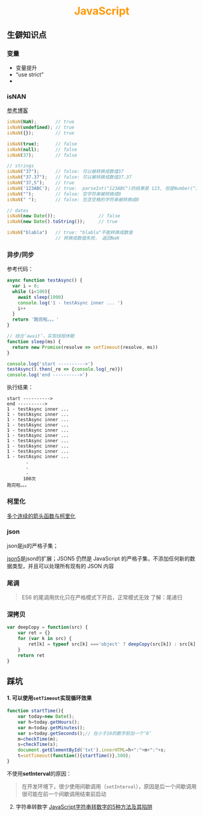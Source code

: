 # <div style="text-align:center;color:#FF9900">JavaScript</div>

## 生僻知识点

### 变量

* 变量提升
* “use strict”
*

### isNAN

[参考博客][isNaN]

```js
isNaN(NaN);       // true
isNaN(undefined); // true
isNaN({});        // true

isNaN(true);      // false
isNaN(null);      // false
isNaN(37);        // false

// strings
isNaN("37");      // false: 可以被转换成数值37
isNaN("37.37");   // false: 可以被转换成数值37.37
isNaN("37,5");    // true
isNaN('123ABC');  // true:  parseInt("123ABC")的结果是 123, 但是Number("123ABC")结果是 NaN
isNaN("");        // false: 空字符串被转换成0
isNaN(" ");       // false: 包含空格的字符串被转换成0

// dates
isNaN(new Date());                // false
isNaN(new Date().toString());     // true

isNaN("blabla")   // true: "blabla"不能转换成数值
                  // 转换成数值失败， 返回NaN
```

### 异步/同步

参考代码：

```js
async function testAsync() {
  var i = 0;
  while (i<100){
    await sleep(1000)
    console.log('1 - testAsync inner ... ')
    i++
  }
  return '跑完啦。。。'
}

// 结合‘await’，实现线程休眠
function sleep(ms) {
  return new Promise(resolve => setTimeout(resolve, ms))
}
```

```js
console.log('start ---------->')
testAsync().then(_re => {console.log(_re)})
console.log('end ---------->')
```

执行结果：

```
start ---------->
end ---------->
1 - testAsync inner ...
1 - testAsync inner ...
1 - testAsync inner ...
1 - testAsync inner ...
1 - testAsync inner ...
1 - testAsync inner ...
1 - testAsync inner ...
1 - testAsync inner ...
1 - testAsync inner ...
1 - testAsync inner ...
       .
       .
       .
      100次
跑完啦。。。
```

### 柯里化

[多个连续的箭头函数与柯里化](https://zhuanlan.zhihu.com/p/26794822)

### json

json是js的严格子集；

[json5](https://wxnacy.com/2018/02/18/json5/)是json的扩展；JSON5 仍然是 JavaScript 的严格子集，不添加任何新的数据类型，并且可以处理所有现有的 JSON 内容

### 尾调
> ES6 的尾调用优化只在严格模式下开启，正常模式无效
> 了解：尾递归

### 深拷贝
```js
var deepCopy = function(src) {
    var ret = {}
    for (var k in src) {
        ret[k] = typeof src[k] ==='object' ? deepCopy(src[k]) : src[k]
    }
    return ret
}
```


## 踩坑

#### 1. 可以使用`setTimeout`实现循环效果

```js
function startTime(){
	var today=new Date();
	var h=today.getHours();
	var m=today.getMinutes();
	var s=today.getSeconds();// 在小于10的数字前加一个‘0’
	m=checkTime(m);
	s=checkTime(s);
	document.getElementById('txt').innerHTML=h+":"+m+":"+s;
	t=setTimeout(function(){startTime()},500);
}
```

不使用**setInterval**的原因：

> 在开发环境下，很少使用间歇调用（`setInterval`），原因是后一个间歇调用很可能在前一个间歇调用结束前启动
2. 字符串转数字
[JavaScript字符串转数字的5种方法及其陷阱][]





[isNaN]:https://developer.mozilla.org/zh-CN/docs/Web/JavaScript/Reference/Global_Objects/isNaN
[JavaScript字符串转数字的5种方法及其陷阱]: https://blog.fundebug.com/2018/07/07/string-to-number/
